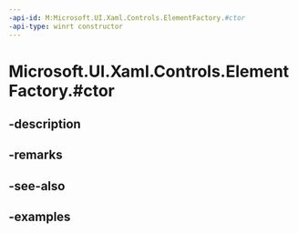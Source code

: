 ```yaml
---
-api-id: M:Microsoft.UI.Xaml.Controls.ElementFactory.#ctor
-api-type: winrt constructor
---
```


# Microsoft.UI.Xaml.Controls.ElementFactory.#ctor

<!--
public ElementFactory ();
-->


## -description

## -remarks

## -see-also

## -examples


